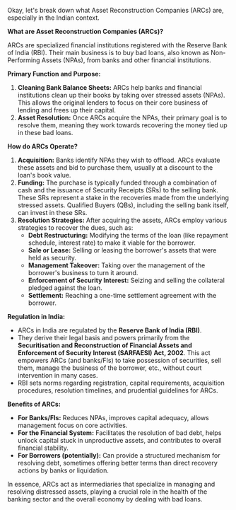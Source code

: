 Okay, let's break down what Asset Reconstruction Companies (ARCs) are, especially in the Indian context.

**What are Asset Reconstruction Companies (ARCs)?**

ARCs are specialized financial institutions registered with the Reserve Bank of India (RBI). Their main business is to buy bad loans, also known as Non-Performing Assets (NPAs), from banks and other financial institutions.

**Primary Function and Purpose:**

1.  **Cleaning Bank Balance Sheets:** ARCs help banks and financial institutions clean up their books by taking over stressed assets (NPAs). This allows the original lenders to focus on their core business of lending and frees up their capital.
2.  **Asset Resolution:** Once ARCs acquire the NPAs, their primary goal is to resolve them, meaning they work towards recovering the money tied up in these bad loans.

**How do ARCs Operate?**

1.  **Acquisition:** Banks identify NPAs they wish to offload. ARCs evaluate these assets and bid to purchase them, usually at a discount to the loan's book value.
2.  **Funding:** The purchase is typically funded through a combination of cash and the issuance of Security Receipts (SRs) to the selling bank. These SRs represent a stake in the recoveries made from the underlying stressed assets. Qualified Buyers (QBs), including the selling bank itself, can invest in these SRs.
3.  **Resolution Strategies:** After acquiring the assets, ARCs employ various strategies to recover the dues, such as:
    * **Debt Restructuring:** Modifying the terms of the loan (like repayment schedule, interest rate) to make it viable for the borrower.
    * **Sale or Lease:** Selling or leasing the borrower's assets that were held as security.
    * **Management Takeover:** Taking over the management of the borrower's business to turn it around.
    * **Enforcement of Security Interest:** Seizing and selling the collateral pledged against the loan.
    * **Settlement:** Reaching a one-time settlement agreement with the borrower.

**Regulation in India:**

* ARCs in India are regulated by the **Reserve Bank of India (RBI)**.
* They derive their legal basis and powers primarily from the **Securitisation and Reconstruction of Financial Assets and Enforcement of Security Interest (SARFAESI) Act, 2002**. This act empowers ARCs (and banks/FIs) to take possession of securities, sell them, manage the business of the borrower, etc., without court intervention in many cases.
* RBI sets norms regarding registration, capital requirements, acquisition procedures, resolution timelines, and prudential guidelines for ARCs.

**Benefits of ARCs:**

* **For Banks/FIs:** Reduces NPAs, improves capital adequacy, allows management focus on core activities.
* **For the Financial System:** Facilitates the resolution of bad debt, helps unlock capital stuck in unproductive assets, and contributes to overall financial stability.
* **For Borrowers (potentially):** Can provide a structured mechanism for resolving debt, sometimes offering better terms than direct recovery actions by banks or liquidation.

In essence, ARCs act as intermediaries that specialize in managing and resolving distressed assets, playing a crucial role in the health of the banking sector and the overall economy by dealing with bad loans.